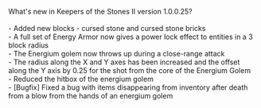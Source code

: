 What's new in Keepers of the Stones II version 1.0.0.25?<br />
<br />- Added new blocks - cursed stone and cursed stone bricks
<br />- A full set of Energy Armor now gives a power lock effect to entities in a 3 block radius
<br />- The Energium golem now throws up during a close-range attack
<br />- The radius along the X and Y axes has been increased and the offset along the Y axis by 0.25 for the shot from the core of the Energium Golem
<br />- Reduced the hitbox of the energium golem
<br />- [Bugfix] Fixed a bug with items disappearing from inventory after death from a blow from the hands of an energium golem